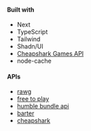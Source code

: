 

#### Built with

- Next
- TypeScript
- Tailwind
- Shadn/UI
- [Cheapshark Games API](https://apidocs.cheapshark.com/)
- node-cache

#### APIs

- [rawg](https://rawg.io/apidocs)
- [free to play](https://www.freetogame.com/api-doc)
- [humble bundle api](https://rapidapi.com/Ziggoto/api/humble-bundle)
- [barter](https://github.com/bartervg/barter.vg/wiki)
- [cheapshark](https://apidocs.cheapshark.com/)